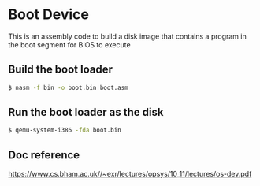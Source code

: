 # Boot Device

This is an assembly code to build a disk image that contains a program in the boot segment for BIOS to execute

## Build the boot loader

``` bash
$ nasm -f bin -o boot.bin boot.asm
```

## Run the boot loader as the disk

``` bash
$ qemu-system-i386 -fda boot.bin
```

## Doc reference
https://www.cs.bham.ac.uk//~exr/lectures/opsys/10_11/lectures/os-dev.pdf